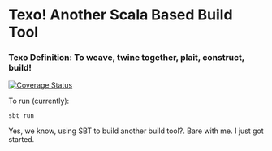 # Texo! Another Scala Based Build Tool

### Texo Definition: To weave, twine together, plait, construct, build!

[![Coverage Status](https://coveralls.io/repos/dhinojosa/texo/badge.svg)](https://coveralls.io/r/dhinojosa/texo)

To run (currently):

```
sbt run
```

Yes, we know, using SBT to build another build tool?. Bare with me. I just got started.
